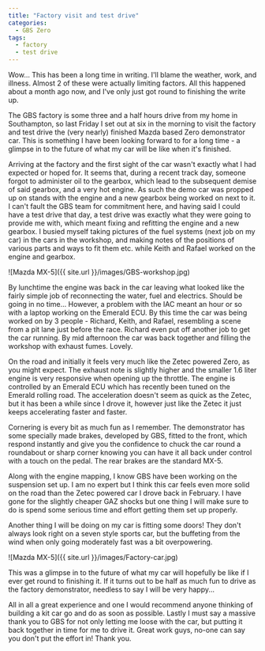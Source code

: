 ```yaml
---
title: "Factory visit and test drive"
categories:
  - GBS Zero
tags:
  - factory
  - test drive
---
```


Wow... This has been a long time in writing. I'll blame the weather, work, and illness. Almost 2 of these were actually limiting factors. All this happened about a month ago now, and I've only just got round to finishing the write up.

The GBS factory is some three and a half hours drive from my home in Southampton, so last Friday I set out at six in the morning to visit the factory and test drive the (very nearly) finished Mazda based Zero demonstrator car. This is something I have been looking forward to for a long time - a glimpse in to the future of what my car will be like when it's finished.

Arriving at the factory and the first sight of the car wasn't exactly what I had expected or hoped for. It seems that, during a recent track day, someone forgot to administer oil to the gearbox, which lead to the subsequent demise of said gearbox, and a very hot engine. As such the demo car was propped up on stands with the engine and a new gearbox being worked on next to it. I can't fault the GBS team for commitment here, and having said I could have a test drive that day, a test drive was exactly what they were going to provide me with, which meant fixing and refitting the engine and a new gearbox. I busied myself taking pictures of the fuel systems (next job on my car) in the cars in the workshop, and making notes of the positions of various parts and ways to fit them etc. while Keith and Rafael worked on the engine and gearbox.

![Mazda MX-5]({{ site.url }}/images/GBS-workshop.jpg)

By lunchtime the engine was back in the car leaving what looked like the fairly simple job of reconnecting the water, fuel and electrics. Should be going in no time... However, a problem with the IAC meant an hour or so with a laptop working on the Emerald ECU. By this time the car was being worked on by 3 people - Richard, Keith, and Rafael, resembling a scene from a pit lane just before the race. Richard even put off another job to get the car running. By mid afternoon the car was back together and filling the workshop with exhaust fumes. Lovely.

On the road and initially it feels very much like the Zetec powered Zero, as you might expect. The exhaust note is slightly higher and the smaller 1.6 liter engine is very responsive when opening up the throttle. The engine is controlled by an Emerald ECU which has recently been tuned on the Emerald rolling road. The acceleration doesn't seem as quick as the Zetec, but it has been a while since I drove it, however just like the Zetec it just keeps accelerating faster and faster.

Cornering is every bit as much fun as I remember. The demonstrator has some specially made brakes, developed by GBS, fitted to the front, which respond instantly and give you the confidence to chuck the car round a roundabout or sharp corner knowing you can have it all back under control with a touch on the pedal. The rear brakes are the standard MX-5.

Along with the engine mapping, I know GBS have been working on the suspension set up. I am no expert but I think this car feels even more solid on the road than the Zetec powered car I drove back in February. I have gone for the slightly cheaper GAZ shocks but one thing I will make sure to do is spend some serious time and effort getting them set up properly.

Another thing I will be doing on my car is fitting some doors! They don't always look right on a seven style sports car, but the buffeting from the wind when only going moderately fast was a bit overpowering.

![Mazda MX-5]({{ site.url }}/images/Factory-car.jpg)

This was a glimpse in to the future of what my car will hopefully be like if I ever get round to finishing it. If it turns out to be half as much fun to drive as the factory demonstrator, needless to say I will be very happy...

All in all a great experience and one I would recommend anyone thinking of building a kit car go and do as soon as possible. Lastly I must say a massive thank you to GBS for not only letting me loose with the car, but putting it back together in time for me to drive it. Great work guys, no-one can say you don't put the effort in! Thank you.
